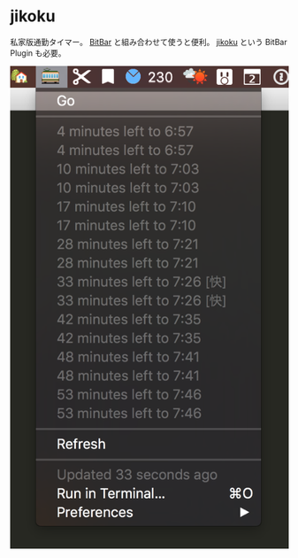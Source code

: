 # jikoku

私家版通勤タイマー。 [BitBar](https://getbitbar.com/) と組み合わせて使うと便利。 [jikoku](https://github.com/morygonzalez/bitbar/blob/master/jikoku.1m.sh "bitbar/jikoku.1m.sh at master · morygonzalez/bitbar") という BitBar Plugin も必要。

![jikoku with BitBar](./1067-jikoku-with-bitbar.png)
